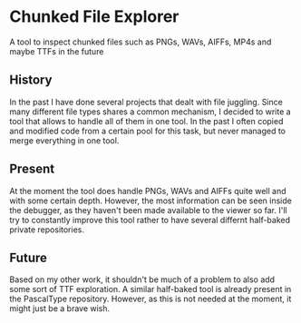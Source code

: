 # Chunked File Explorer
A tool to inspect chunked files such as PNGs, WAVs, AIFFs, MP4s and maybe TTFs in the future

## History
In the past I have done several projects that dealt with file juggling. Since many different file types shares a common mechanism, I decided to write a tool that allows to handle all of them in one tool. In the past I often copied and modified code from a certain pool for this task, but never managed to merge everything in one tool.

## Present
At the moment the tool does handle PNGs, WAVs and AIFFs quite well and with some certain depth. However, the most information can be seen inside the debugger, as they haven't been made available to the viewer so far. I'll try to constantly improve this tool rather to have several differnt half-baked private repositories.

## Future
Based on my other work, it shouldn't be much of a problem to also add some sort of TTF exploration. A similar half-baked tool is already present in the PascalType repository. However, as this is not needed at the moment, it might just be a brave wish.
